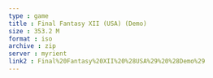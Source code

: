 ```yaml
---
type : game
title : Final Fantasy XII (USA) (Demo)
size : 353.2 M
format : iso
archive : zip
server : myrient
link2 : Final%20Fantasy%20XII%20%28USA%29%20%28Demo%29
---
```

